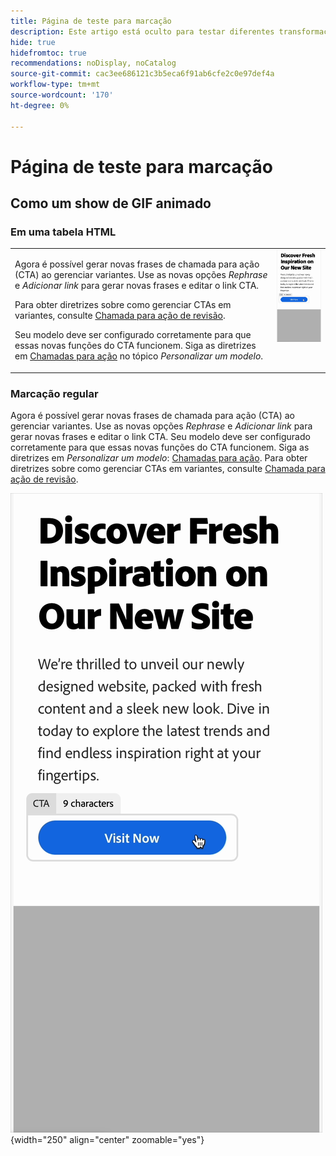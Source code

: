 ```yaml
---
title: Página de teste para marcação
description: Este artigo está oculto para testar diferentes transformações de marcação.
hide: true
hidefromtoc: true
recommendations: noDisplay, noCatalog
source-git-commit: cac3ee686121c3b5eca6f91ab6cfe2c0e97def4a
workflow-type: tm+mt
source-wordcount: '170'
ht-degree: 0%

---
```


# Página de teste para marcação

## Como um show de GIF animado

### Em uma tabela HTML

<table style="table-layout:fixed">
<tr style="border: 0;">
  <td valign="top">
    <p>Agora é possível gerar novas frases de chamada para ação (CTA) ao gerenciar variantes. Use as novas opções <em>Rephrase</em> e <em>Adicionar link</em> para gerar novas frases e editar o link CTA.</p>
    <p>Para obter diretrizes sobre como gerenciar CTAs em variantes, consulte <a href="/help/user-guide/create/manage-variants.md#revise-call-to-action">Chamada para ação de revisão</a>.</p>
    <p>Seu modelo deve ser configurado corretamente para que essas novas funções do CTA funcionem. Siga as diretrizes em <a href="/help/user-guide/content/customize-template.md#calls-to-action">Chamadas para ação</a> no tópico <em>Personalizar um modelo</em>.</p>
    <!-- GS-6676 -->
  </td>
  <td valign="top">
    <img src="../assets/animation/rephrase-cta.gif" class="modal-image" alt="Reformulação do CTA em ação" width="250"></td>
  </tr>
</table>

### Marcação regular

Agora é possível gerar novas frases de chamada para ação (CTA) ao gerenciar variantes. Use as novas opções _Rephrase_ e _Adicionar link_ para gerar novas frases e editar o link CTA. Seu modelo deve ser configurado corretamente para que essas novas funções do CTA funcionem. Siga as diretrizes em _Personalizar um modelo_: [Chamadas para ação](/help/user-guide/content/customize-template.md#calls-to-action). Para obter diretrizes sobre como gerenciar CTAs em variantes, consulte [Chamada para ação de revisão](/help/user-guide/create/manage-variants.md#revise-call-to-action). <!-- GS-6676 -->

![Refrase do CTA em ação](/help/assets/animation/rephrase-cta.gif "refrase do CTA"){width="250" align="center" zoomable="yes"}
